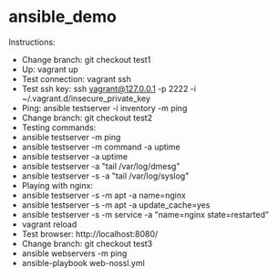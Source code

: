 # ansible_demo
Instructions:
* Change branch: git checkout test1
 * Up: vagrant up
 * Test connection: vagrant ssh
 * Test ssh key: ssh vagrant@127.0.0.1 -p 2222 -i ~/.vagrant.d/insecure_private_key
 * Ping: ansible testserver -i inventory -m ping
* Change branch: git checkout test2
 * Testing commands:
  * ansible testserver -m ping
  * ansible testserver -m command -a uptime
  * ansible testserver -a uptime
  * ansible testserver -a "tail /var/log/dmesg"
  * ansible testserver -s -a "tail /var/log/syslog"
 * Playing with nginx:
  * ansible testserver -s -m apt -a name=nginx
  * ansible testserver -s -m apt -a update_cache=yes
  * ansible testserver -s -m service -a "name=nginx state=restarted"
  * vagrant reload
  * Test browser: http://localhost:8080/
* Change branch: git checkout test3
 * ansible webservers -m ping
 * ansible-playbook web-nossl.yml

